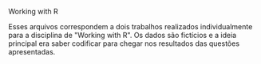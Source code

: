 Working with R

Esses arquivos correspondem a dois trabalhos realizados individualmente para a disciplina de "Working with R".
Os dados são fictícios e a ideia principal era saber codificar para chegar nos resultados das questões apresentadas.